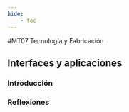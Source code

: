 ```yaml
---
hide:
    - toc
---
```


#MT07 Tecnología y Fabricación

## **Interfaces y aplicaciones**

### **Introducción** 


### **Reflexiones**

